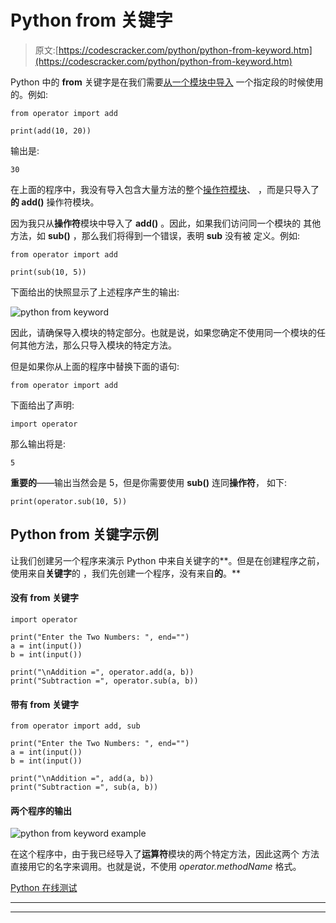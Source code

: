 # Python from 关键字

> 原文:[https://codescracker.com/python/python-from-keyword.htm](https://codescracker.com/python/python-from-keyword.htm)

Python 中的 **from** 关键字是在我们需要[从一个模块中导入](/python/python-import-statement.htm) 一个指定段的时候使用的。例如:

```
from operator import add

print(add(10, 20))
```

输出是:

```
30
```

在上面的程序中，我没有导入包含大量方法的整个[操作符模块](/python/python-operator-module.htm)、 ，而是只导入了**的 add()** 操作符模块。

因为我只从**操作符**模块中导入了 **add()** 。因此，如果我们访问同一个模块的 其他方法，如 **sub()** ，那么我们将得到一个错误，表明 **sub** 没有被 定义。例如:

```
from operator import add

print(sub(10, 5))
```

下面给出的快照显示了上述程序产生的输出:

![python from keyword](../Images/1ab8c3ee37ee4986feb867f4a3606f81.png)

因此，请确保导入模块的特定部分。也就是说，如果您确定不使用同一个模块的任何其他方法，那么只导入模块的特定方法。

但是如果你从上面的程序中替换下面的语句:

```
from operator import add
```

下面给出了声明:

```
import operator
```

那么输出将是:

```
5
```

**重要的**——输出当然会是 5，但是你需要使用 **sub()** 连同**操作符**， 如下:

```
print(operator.sub(10, 5))
```

## Python from 关键字示例

让我们创建另一个程序来演示 Python 中来自关键字的**。但是在创建程序之前，使用来自**关键字**的 ，我们先创建一个程序，没有来自**的**。**

#### 没有 from 关键字

```
import operator

print("Enter the Two Numbers: ", end="")
a = int(input())
b = int(input())

print("\nAddition =", operator.add(a, b))
print("Subtraction =", operator.sub(a, b))
```

#### 带有 from 关键字

```
from operator import add, sub

print("Enter the Two Numbers: ", end="")
a = int(input())
b = int(input())

print("\nAddition =", add(a, b))
print("Subtraction =", sub(a, b))
```

#### 两个程序的输出

![python from keyword example](../Images/942669c76bd2a13fee0ebb0a1d57390d.png)

在这个程序中，由于我已经导入了**运算符**模块的两个特定方法，因此这两个 方法直接用它的名字来调用。也就是说，不使用 *operator.methodName* 格式。

[Python 在线测试](/exam/showtest.php?subid=10)

* * *

* * *
